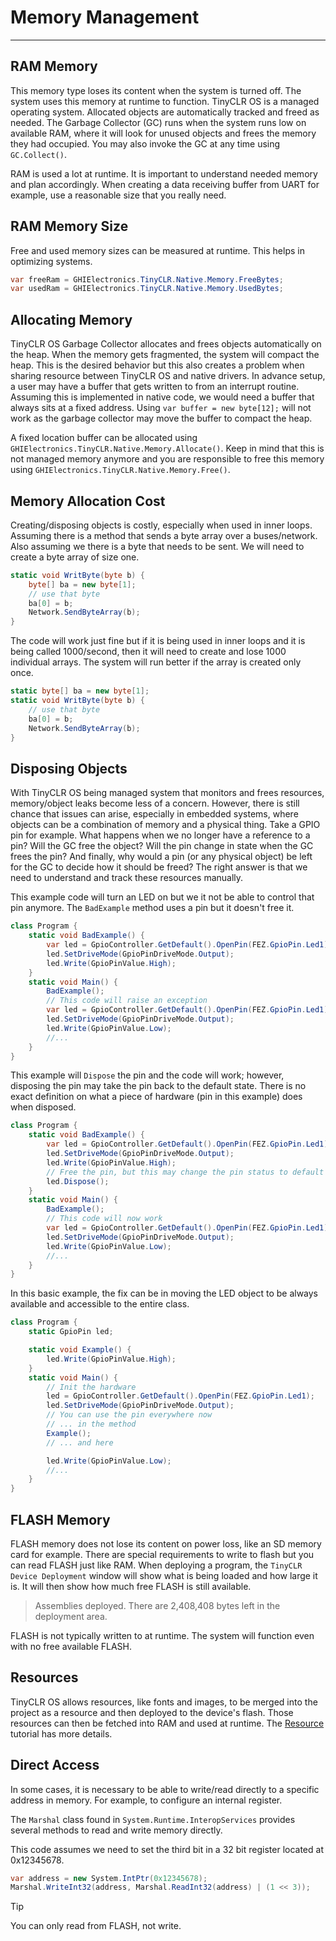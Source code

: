 # Memory Management
---

## RAM Memory
This memory type loses its content when the system is turned off. The system uses this memory at runtime to function. TinyCLR OS is a managed operating system. Allocated objects are automatically tracked and freed as needed. The Garbage Collector (GC) runs when the system runs low on available RAM, where it will look for unused objects and frees the memory they had occupied. You may also invoke the GC at any time using `GC.Collect()`.

RAM is used a lot at runtime. It is important to understand needed memory and plan accordingly. When creating a data receiving buffer from UART for example, use a reasonable size that you really need.

## RAM Memory Size
Free and used memory sizes can be measured at runtime. This helps in optimizing systems.

```cs
var freeRam = GHIElectronics.TinyCLR.Native.Memory.FreeBytes;
var usedRam = GHIElectronics.TinyCLR.Native.Memory.UsedBytes;
```

## Allocating Memory
TinyCLR OS Garbage Collector allocates and frees objects automatically on the heap. When the memory gets fragmented, the system will compact the heap. This is the desired behavior but this also creates a problem when sharing resource between TinyCLR OS and native drivers. In advance setup, a user may have a buffer that gets written to from an interrupt routine. Assuming this is implemented in native code, we would need a buffer that always sits at a fixed address. Using `var buffer = new byte[12];` will not work as the garbage collector may move the buffer to compact the heap.

A fixed location buffer can be allocated using `GHIElectronics.TinyCLR.Native.Memory.Allocate()`. Keep in mind that this is not managed memory anymore and you are responsible to free this memory using `GHIElectronics.TinyCLR.Native.Memory.Free()`.

## Memory Allocation Cost
Creating/disposing objects is costly, especially when used in inner loops. Assuming there is a method that sends a byte array over a buses/network. Also assuming we there is a byte that needs to be sent. We will need to create a byte array of size one.

```cs
static void WritByte(byte b) {
    byte[] ba = new byte[1];
    // use that byte
    ba[0] = b;
    Network.SendByteArray(b);
}
```
The code will work just fine but if it is being used in inner loops and it is being called 1000/second, then it will need to create and lose 1000 individual arrays. The system will run better if the array is created only once.

```cs
static byte[] ba = new byte[1];
static void WritByte(byte b) {
    // use that byte
    ba[0] = b;
    Network.SendByteArray(b);
}
```

## Disposing Objects
With TinyCLR OS being managed system that monitors and frees resources, memory/object leaks become less of a concern. However, there is still chance that issues can arise, especially in embedded systems, where objects can be a combination of memory and a physical thing. Take a GPIO pin for example. What happens when we no longer have a reference to a pin? Will the GC free the object? Will the pin change in state when the GC frees the pin? And finally, why would a pin (or any physical object) be left for the GC to decide how it should be freed? The right answer is that we need to understand and track these resources manually.

This example code will turn an LED on but we it not be able to control that pin anymore. The `BadExample` method uses a pin but it doesn't free it.

```cs
class Program {
    static void BadExample() {
        var led = GpioController.GetDefault().OpenPin(FEZ.GpioPin.Led1);
        led.SetDriveMode(GpioPinDriveMode.Output);
        led.Write(GpioPinValue.High);
    }
    static void Main() {
        BadExample();
        // This code will raise an exception
        var led = GpioController.GetDefault().OpenPin(FEZ.GpioPin.Led1);
        led.SetDriveMode(GpioPinDriveMode.Output);
        led.Write(GpioPinValue.Low);
        //...
    }
}
```
This example will `Dispose` the pin and the code will work; however, disposing the pin may take the pin back to the default state. There is no exact definition on what a piece of hardware (pin in this example) does when disposed.

```cs
class Program {
    static void BadExample() {
        var led = GpioController.GetDefault().OpenPin(FEZ.GpioPin.Led1);
        led.SetDriveMode(GpioPinDriveMode.Output);
        led.Write(GpioPinValue.High);
        // Free the pin, but this may change the pin status to default
        led.Dispose();
    }
    static void Main() {
        BadExample();
        // This code will now work
        var led = GpioController.GetDefault().OpenPin(FEZ.GpioPin.Led1);
        led.SetDriveMode(GpioPinDriveMode.Output);
        led.Write(GpioPinValue.Low);
        //...
    }
}
```

In this basic example, the fix can be in moving the LED object to be always available and accessible to the entire class.

```cs
class Program {
    static GpioPin led;

    static void Example() {
        led.Write(GpioPinValue.High);
    }
    static void Main() {
        // Init the hardware
        led = GpioController.GetDefault().OpenPin(FEZ.GpioPin.Led1);
        led.SetDriveMode(GpioPinDriveMode.Output);
        // You can use the pin everywhere now
        // ... in the method
        Example();
        // ... and here 

        led.Write(GpioPinValue.Low);
        //...
    }
}
```

## FLASH Memory
FLASH memory does not lose its content on power loss, like an SD memory card for example. There are special requirements to write to flash but you can read FLASH just like RAM. When deploying a program, the `TinyCLR Device Deployment` window will show what is being loaded and how large it is. It will then show how much free FLASH is still available. 

> Assemblies deployed. There are 2,408,408 bytes left in the deployment area.

FLASH is not typically written to at runtime. The system will function even with no free available FLASH.

## Resources
TinyCLR OS allows resources, like fonts and images, to be merged into the project as a resource and then deployed to the device's flash. Those resources can then be fetched into RAM and used at runtime. The [Resource](resources.md) tutorial has more details.

## Direct Access
In some cases, it is necessary to be able to write/read directly to a specific address in memory. For example, to configure an internal register.

The `Marshal` class found in `System.Runtime.InteropServices` provides several methods to read and write memory directly.

This code assumes we need to set the third bit in a 32 bit register located at 0x12345678.

```cs
var address = new System.IntPtr(0x12345678);
Marshal.WriteInt32(address, Marshal.ReadInt32(address) | (1 << 3));
```

> [!Tip]
> You can only read from FLASH, not write.

